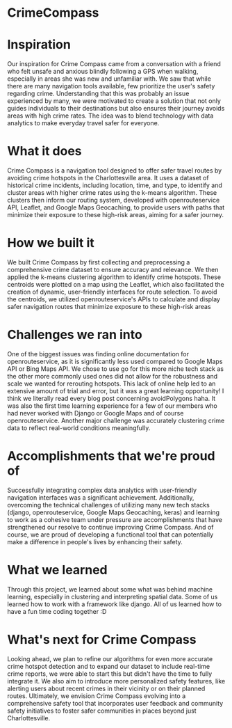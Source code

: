 # CrimeCompass
# Inspiration
Our inspiration for Crime Compass came from a conversation with a friend who felt unsafe and anxious blindly following a GPS when walking, especially in areas she was new and unfamiliar with. We saw that while there are many navigation tools available, few prioritize the user's safety regarding crime. Understanding that this was probably an issue experienced by many, we were motivated to create a solution that not only guides individuals to their destinations but also ensures their journey avoids areas with high crime rates. The idea was to blend technology with data analytics to make everyday travel safer for everyone.

# What it does
Crime Compass is a navigation tool designed to offer safer travel routes by avoiding crime hotspots in the Charlottesville area. It uses a dataset of historical crime incidents, including location, time, and type, to identify and cluster areas with higher crime rates using the k-means algorithm. These clusters then inform our routing system, developed with openrouteservice API, Leaflet, and Google Maps Geocaching, to provide users with paths that minimize their exposure to these high-risk areas, aiming for a safer journey.

# How we built it
We built Crime Compass by first collecting and preprocessing a comprehensive crime dataset to ensure accuracy and relevance. We then applied the k-means clustering algorithm to identify crime hotspots. These centroids were plotted on a map using the Leaflet, which also facilitated the creation of dynamic, user-friendly interfaces for route selection. To avoid the centroids, we utilized openrouteservice's APIs to calculate and display safer navigation routes that minimize exposure to these high-risk areas

# Challenges we ran into
One of the biggest issues was finding online documentation for openrouteservice, as it is significantly less used compared to Google Maps API or Bing Maps API. We chose to use go for this more niche tech stack as the other more commonly used ones did not allow for the robustness and scale we wanted for rerouting hotspots. This lack of online help led to an extensive amount of trial and error, but it was a great learning opportunity! I think we literally read every blog post concerning avoidPolygons haha. It was also the first time learning experience for a few of our members who had never worked with Django or Google Maps and of course openrouteservice. Another major challenge was accurately clustering crime data to reflect real-world conditions meaningfully.

# Accomplishments that we're proud of
Successfully integrating complex data analytics with user-friendly navigation interfaces was a significant achievement. Additionally, overcoming the technical challenges of utilizing many new tech stacks (django, openrouteservice, Google Maps Geocaching, keras) and learning to work as a cohesive team under pressure are accomplishments that have strengthened our resolve to continue improving Crime Compass. And of course, we are proud of developing a functional tool that can potentially make a difference in people's lives by enhancing their safety.

# What we learned
Through this project, we learned about some what was behind machine learning, especially in clustering and interpreting spatial data. Some of us learned how to work with a framework like django. All of us learned how to have a fun time coding together :D

# What's next for Crime Compass
Looking ahead, we plan to refine our algorithms for even more accurate crime hotspot detection and to expand our dataset to include real-time crime reports, we were able to start this but didn't have the time to fully integrate it. We also aim to introduce more personalized safety features, like alerting users about recent crimes in their vicinity or on their planned routes. Ultimately, we envision Crime Compass evolving into a comprehensive safety tool that incorporates user feedback and community safety initiatives to foster safer communities in places beyond just Charlottesville.
